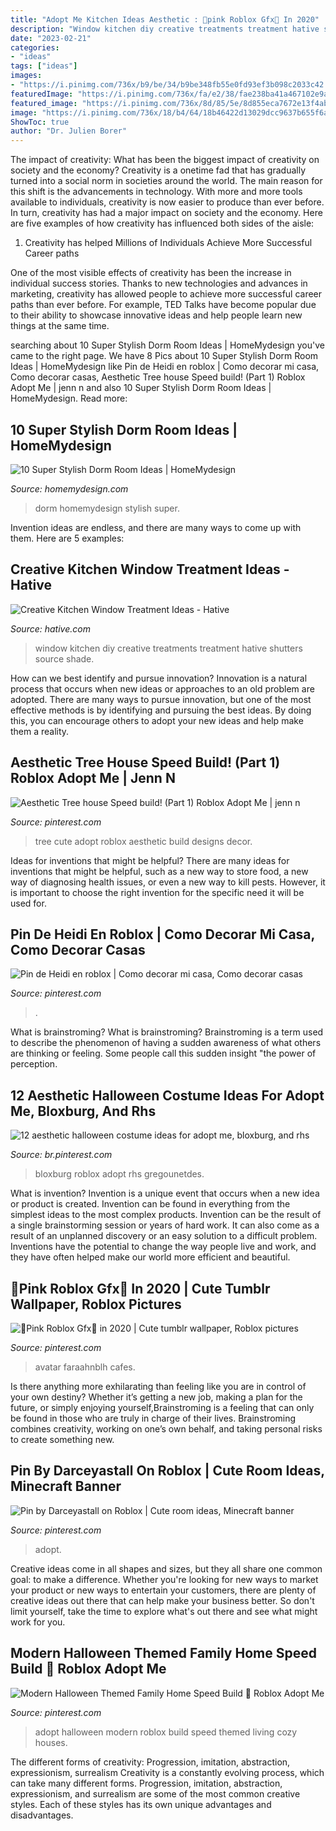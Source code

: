 ```yaml
---
title: "Adopt Me Kitchen Ideas Aesthetic : 🌸pink Roblox Gfx🌸 In 2020"
description: "Window kitchen diy creative treatments treatment hative shutters source shade"
date: "2023-02-21"
categories:
- "ideas"
tags: ["ideas"]
images:
- "https://i.pinimg.com/736x/b9/be/34/b9be348fb55e0fd93ef3b098c2033c42.jpg"
featuredImage: "https://i.pinimg.com/736x/fa/e2/38/fae238ba41a467102e9ad89d07a825f1.jpg"
featured_image: "https://i.pinimg.com/736x/8d/85/5e/8d855eca7672e13f4ab70c13da353497.jpg"
image: "https://i.pinimg.com/736x/18/b4/64/18b46422d13029dcc9637b655f6afa44.jpg"
ShowToc: true
author: "Dr. Julien Borer"
---
```



The impact of creativity: What has been the biggest impact of creativity on society and the economy?
Creativity is a onetime fad that has gradually turned into a social norm in societies around the world. The main reason for this shift is the advancements in technology. With more and more tools available to individuals, creativity is now easier to produce than ever before. In turn, creativity has had a major impact on society and the economy. Here are five examples of how creativity has influenced both sides of the aisle:
1) Creativity has helped Millions of Individuals Achieve More Successful Career paths

One of the most visible effects of creativity has been the increase in individual success stories. Thanks to new technologies and advances in marketing, creativity has allowed people to achieve more successful career paths than ever before. For example, TED Talks have become popular due to their ability to showcase innovative ideas and help people learn new things at the same time.

	

		
searching about 10 Super Stylish Dorm Room Ideas | HomeMydesign you've came to the right page. We have 8 Pics about 10 Super Stylish Dorm Room Ideas | HomeMydesign like Pin de Heidi en roblox | Como decorar mi casa, Como decorar casas, Aesthetic Tree house Speed build! (Part 1) Roblox Adopt Me | jenn n and also 10 Super Stylish Dorm Room Ideas | HomeMydesign. Read more:
		
    
## 10 Super Stylish Dorm Room Ideas | HomeMydesign

<img loading=lazy src="http://homemydesign.com/wp-content/uploads/2016/01/black-and-white-dorm-room-ideas.jpg" onerror="this.onerror=null;this.src='https://tse1.mm.bing.net/th?id=OIP.oy-WY6zrrQaBJe1yCMVHGQHaI5&amp;pid=15.1';" alt="10 Super Stylish Dorm Room Ideas | HomeMydesign">

_Source: homemydesign.com_

>dorm homemydesign stylish super. 

	

Invention ideas are endless, and there are many ways to come up with them. Here are 5 examples:

    
## Creative Kitchen Window Treatment Ideas - Hative

<img loading=lazy src="https://hative.com/wp-content/uploads/2015/02/kitchen-window-treatments/1-kitchen-window-treatments.jpg" onerror="this.onerror=null;this.src='https://tse4.mm.bing.net/th?id=OIP.4kfgct53q0gOfYd_IpEzxAHaKq&amp;pid=15.1';" alt="Creative Kitchen Window Treatment Ideas - Hative">

_Source: hative.com_

>window kitchen diy creative treatments treatment hative shutters source shade. 

	

How can we best identify and pursue innovation?
Innovation is a natural process that occurs when new ideas or approaches to an old problem are adopted. There are many ways to pursue innovation, but one of the most effective methods is by identifying and pursuing the best ideas. By doing this, you can encourage others to adopt your new ideas and help make them a reality.

    
## Aesthetic Tree House Speed Build! (Part 1) Roblox Adopt Me | Jenn N

<img loading=lazy src="https://i.pinimg.com/736x/18/b4/64/18b46422d13029dcc9637b655f6afa44.jpg" onerror="this.onerror=null;this.src='https://tse3.mm.bing.net/th?id=OIP.D_fB8G-kWh60-0rdS5ESvQHaEK&amp;pid=15.1';" alt="Aesthetic Tree house Speed build! (Part 1) Roblox Adopt Me | jenn n">

_Source: pinterest.com_

>tree cute adopt roblox aesthetic build designs decor. 

	

Ideas for inventions that might be helpful?
There are many ideas for inventions that might be helpful, such as a new way to store food, a new way of diagnosing health issues, or even a new way to kill pests. However, it is important to choose the right invention for the specific need it will be used for.

    
## Pin De Heidi En Roblox | Como Decorar Mi Casa, Como Decorar Casas

<img loading=lazy src="https://i.pinimg.com/736x/8d/85/5e/8d855eca7672e13f4ab70c13da353497.jpg" onerror="this.onerror=null;this.src='https://tse4.mm.bing.net/th?id=OIP.iHVoNrk2ynKi9wcWk5fBUwAAAA&amp;pid=15.1';" alt="Pin de Heidi en roblox | Como decorar mi casa, Como decorar casas">

_Source: pinterest.com_

>. 

	

What is brainstroming?
What is brainstroming? Brainstroming is a term used to describe the phenomenon of having a sudden awareness of what others are thinking or feeling. Some people call this sudden insight "the power of perception.

    
## 12 Aesthetic Halloween Costume Ideas For Adopt Me, Bloxburg, And Rhs

<img loading=lazy src="https://i.pinimg.com/736x/8f/bc/95/8fbc9504fb54d47f929ce04372786d39.jpg" onerror="this.onerror=null;this.src='https://tse2.mm.bing.net/th?id=OIP.vIr8wGW9ZPIMSm7ax-y0BgHaFj&amp;pid=15.1';" alt="12 aesthetic halloween costume ideas for adopt me, bloxburg, and rhs">

_Source: br.pinterest.com_

>bloxburg roblox adopt rhs gregounetdes. 

	

What is invention?
Invention is a unique event that occurs when a new idea or product is created. Invention can be found in everything from the simplest ideas to the most complex products. Invention can be the result of a single brainstorming session or years of hard work. It can also come as a result of an unplanned discovery or an easy solution to a difficult problem. Inventions have the potential to change the way people live and work, and they have often helped make our world more efficient and beautiful.

    
## 🌸Pink Roblox Gfx🌸 In 2020 | Cute Tumblr Wallpaper, Roblox Pictures

<img loading=lazy src="https://i.pinimg.com/736x/b9/be/34/b9be348fb55e0fd93ef3b098c2033c42.jpg" onerror="this.onerror=null;this.src='https://tse1.mm.bing.net/th?id=OIP.iKGiaE7FByXUizZ1AQgd-QHaEK&amp;pid=15.1';" alt="🌸Pink Roblox Gfx🌸 in 2020 | Cute tumblr wallpaper, Roblox pictures">

_Source: pinterest.com_

>avatar faraahnblh cafes. 

	

Is there anything more exhilarating than feeling like you are in control of your own destiny? Whether it’s getting a new job, making a plan for the future, or simply enjoying yourself,Brainstroming is a feeling that can only be found in those who are truly in charge of their lives. Brainstroming combines creativity, working on one’s own behalf, and taking personal risks to create something new.

    
## Pin By Darceyastall On Roblox | Cute Room Ideas, Minecraft Banner

<img loading=lazy src="https://i.pinimg.com/736x/fa/e2/38/fae238ba41a467102e9ad89d07a825f1.jpg" onerror="this.onerror=null;this.src='https://tse3.mm.bing.net/th?id=OIP.X05Mx4rWq87j4PKoyMoEzgHaEK&amp;pid=15.1';" alt="Pin by Darceyastall on Roblox | Cute room ideas, Minecraft banner">

_Source: pinterest.com_

>adopt. 

	

Creative ideas come in all shapes and sizes, but they all share one common goal: to make a difference. Whether you're looking for new ways to market your product or new ways to entertain your customers, there are plenty of creative ideas out there that can help make your business better. So don't limit yourself, take the time to explore what's out there and see what might work for you.

    
## Modern Halloween Themed Family Home Speed Build 🎃 Roblox Adopt Me

<img loading=lazy src="https://i.pinimg.com/736x/76/90/4b/76904b904ccdd9a35e5d70f45a0cbf2a.jpg" onerror="this.onerror=null;this.src='https://tse4.mm.bing.net/th?id=OIP.FYf-qviVzlFFd3PSXpsX_QHaEK&amp;pid=15.1';" alt="Modern Halloween Themed Family Home Speed Build 🎃 Roblox Adopt Me">

_Source: pinterest.com_

>adopt halloween modern roblox build speed themed living cozy houses. 

	

The different forms of creativity: Progression, imitation, abstraction, expressionism, surrealism
Creativity is a constantly evolving process, which can take many different forms. Progression, imitation, abstraction, expressionism, and surrealism are some of the most common creative styles. Each of these styles has its own unique advantages and disadvantages.

